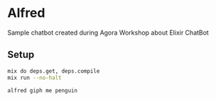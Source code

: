 # Alfred

Sample chatbot created during Agora Workshop about Elixir ChatBot

## Setup

```bash
mix do deps.get, deps.compile
mix run --no-halt

alfred giph me penguin
```